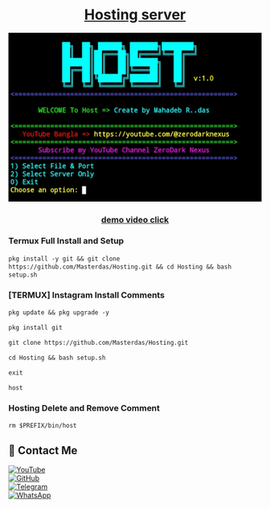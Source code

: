 <h1 align="center"><u>Hosting server</u></h1>

<img src="https://raw.githubusercontent.com/Masterdas/Hosting/refs/heads/main/IMG_20250407_224553.jpg" alt="Hosting screenshot">
<h3 align="center"><a href="https://youtu.be/7c2TeSb_9Tk">demo video click</a></h3>


### Termux Full Install and Setup 
```
pkg install -y git && git clone https://github.com/Masterdas/Hosting.git && cd Hosting && bash setup.sh
```

### [TERMUX] Instagram Install Comments

```
pkg update && pkg upgrade -y
```
```
pkg install git
```
```
git clone https://github.com/Masterdas/Hosting.git
```
```
cd Hosting && bash setup.sh
```
```
exit
```
```
host
```

### Hosting Delete and Remove Comment
```
rm $PREFIX/bin/host
```



## 📌 Contact Me  

<a href="https://youtube.com/@zerodarknexus">
  <img src="https://img.shields.io/badge/YouTube-FF0000?style=for-the-badge&logo=youtube&logoColor=white" alt="YouTube">
</a>  
<br>  

<a href="https://github.com/Masterdas?tab=repositories">
  <img src="https://img.shields.io/badge/GitHub-000000?style=for-the-badge&logo=github&logoColor=white" alt="GitHub">
</a>  
<br>  

<a href="https://t.me/ZeroHackNexus">
  <img src="https://img.shields.io/badge/Telegram-26A5E4?style=for-the-badge&logo=telegram&logoColor=white" alt="Telegram">
</a>  
<br>  

<a href="https://chat.whatsapp.com/II35pNaN25rHqnUmqXK6ag">
  <img src="https://img.shields.io/badge/WhatsApp-25D366?style=for-the-badge&logo=whatsapp&logoColor=white" alt="WhatsApp">
</a>
